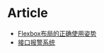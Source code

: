 Article
===============

* [Flexbox布局的正确使用姿势](https://github.com/Leechikit/article/blob/master/flexbox/flexbox.md)
* [接口报警系统](https://github.com/Leechikit/article/blob/master/report-system/report-system.md)